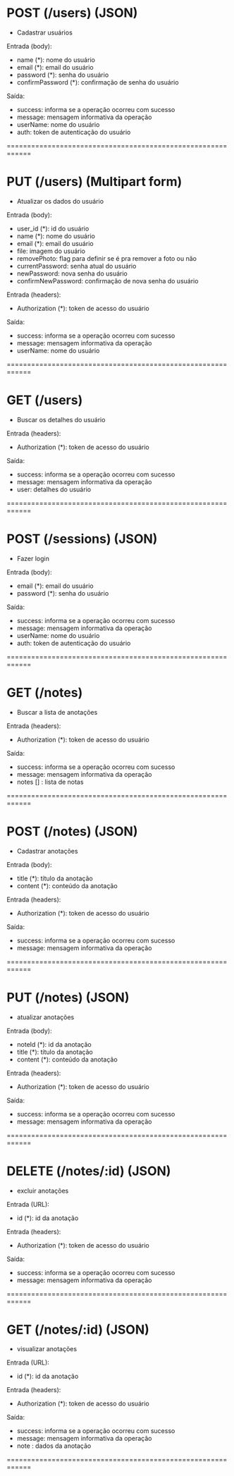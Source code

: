 # POST (/users) (JSON)
* Cadastrar usuários

Entrada (body):
- name (*): nome do usuário
- email (*): email do usuário
- password (*): senha do usuário
- confirmPassword (*): confirmação de senha do usuário

Saída:
- success: informa se a operação ocorreu com sucesso
- message: mensagem informativa da operação
- userName: nome do usuário
- auth: token de autenticação do usuário

============================================================

# PUT (/users) (Multipart form)
* Atualizar os dados do usuário

Entrada (body):
- user_id (*): id do usuário
- name (*): nome do usuário
- email (*): email do usuário
- file: imagem do usuário
- removePhoto: flag para definir se é pra remover a foto ou não
- currentPassword: senha atual do usuário
- newPassword: nova senha do usuário
- confirmNewPassword: confirmação de nova senha do usuário

Entrada (headers):
- Authorization (*): token de acesso do usuário

Saída:
- success: informa se a operação ocorreu com sucesso
- message: mensagem informativa da operação
- userName: nome do usuário

============================================================

# GET (/users)
* Buscar os detalhes do usuário

Entrada (headers):
- Authorization (*): token de acesso do usuário

Saída:
- success: informa se a operação ocorreu com sucesso
- message: mensagem informativa da operação
- user: detalhes do usuário

============================================================

# POST (/sessions) (JSON)
* Fazer login

Entrada (body):
- email (*): email do usuário
- password (*): senha do usuário

Saída:
- success: informa se a operação ocorreu com sucesso
- message: mensagem informativa da operação
- userName: nome do usuário
- auth: token de autenticação do usuário

============================================================

# GET (/notes)
* Buscar a lista de anotações

Entrada (headers):
- Authorization (*): token de acesso do usuário

Saída:
- success: informa se a operação ocorreu com sucesso
- message: mensagem informativa da operação
- notes [] : lista de notas

============================================================

# POST (/notes) (JSON)
* Cadastrar anotações

Entrada (body):
- title (*): título da anotação
- content (*): conteúdo da anotação

Entrada (headers):
- Authorization (*): token de acesso do usuário

Saída:
- success: informa se a operação ocorreu com sucesso
- message: mensagem informativa da operação

============================================================

# PUT (/notes) (JSON)
* atualizar anotações

Entrada (body):
- noteId (*): id da anotação
- title (*): título da anotação
- content (*): conteúdo da anotação

Entrada (headers):
- Authorization (*): token de acesso do usuário

Saída:
- success: informa se a operação ocorreu com sucesso
- message: mensagem informativa da operação

============================================================

# DELETE (/notes/:id) (JSON)
* excluir anotações

Entrada (URL):
- id (*): id da anotação

Entrada (headers):
- Authorization (*): token de acesso do usuário

Saída:
- success: informa se a operação ocorreu com sucesso
- message: mensagem informativa da operação

============================================================

# GET (/notes/:id) (JSON)
* visualizar anotações

Entrada (URL):
- id (*): id da anotação

Entrada (headers):
- Authorization (*): token de acesso do usuário

Saída:
- success: informa se a operação ocorreu com sucesso
- message: mensagem informativa da operação
- note : dados da anotação

============================================================
